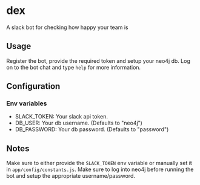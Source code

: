 # dex
A slack bot for checking how happy your team is

## Usage
Register the bot, provide the required token and setup your neo4j db.
Log on to the bot chat and type `help` for more information.

## Configuration

### Env variables
* SLACK_TOKEN: Your slack api token.
* DB_USER:     Your db username. (Defaults to "neo4j")
* DB_PASSWORD: Your db password. (Defaults to "password")

## Notes

Make sure to either provide the `SLACK_TOKEN` env variable or manually set it in `app/config/constants.js`.
Make sure to log into neo4j before running the bot and setup the appropriate username/password.
